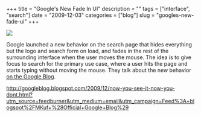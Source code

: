 +++
title = "Google's New Fade In UI"
description = ""
tags = ["interface", "search"]
date = "2009-12-03"
categories = ["blog"]
slug = "googles-new-fade-ui"
+++



  <div class="notebook-screenshot"><a href="http://googleblog.blogspot.com/2009/12/now-you-see-it-now-you-dont.html?utm_source=feedburner&amp;utm_medium=email&amp;utm_campaign=Feed%3A+blogspot%2FMKuf+%28Official+Google+Blog%29"><img src="/media/notebook/google-fade-1.jpg" class="notebook-image" /></a></div><p>Google launched a new behavior on the search page that hides everything but the logo and search form on load, and fades in the rest of the surrounding interface when the user moves the mouse. The idea is to give focus to search for the primary use case, where a user hits the page and starts typing without moving the mouse. They talk about the new behavior <a href="http://googleblog.blogspot.com/2009/12/now-you-see-it-now-you-dont.html?utm_source=feedburner&amp;utm_medium=email&amp;utm_campaign=Feed%3A+blogspot%2FMKuf+%28Official+Google+Blog%29">on the Google Blog</a>.</p>

    
  <a href="http://googleblog.blogspot.com/2009/12/now-you-see-it-now-you-dont.html?utm_source=feedburner&amp;utm_medium=email&amp;utm_campaign=Feed%3A+blogspot%2FMKuf+%28Official+Google+Blog%29">http://googleblog.blogspot.com/2009/12/now-you-see-it-now-you-dont.html?utm_source=feedburner&utm_medium=email&utm_campaign=Feed%3A+blogspot%2FMKuf+%28Official+Google+Blog%29</a>
